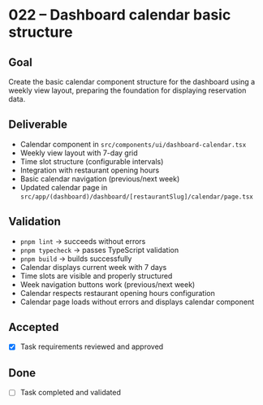 # 022 – Dashboard calendar basic structure

## Goal

Create the basic calendar component structure for the dashboard using a weekly view layout, preparing the foundation for displaying reservation data.

## Deliverable

- Calendar component in `src/components/ui/dashboard-calendar.tsx`
- Weekly view layout with 7-day grid
- Time slot structure (configurable intervals)
- Integration with restaurant opening hours
- Basic calendar navigation (previous/next week)
- Updated calendar page in `src/app/(dashboard)/dashboard/[restaurantSlug]/calendar/page.tsx`

## Validation

- `pnpm lint` → succeeds without errors
- `pnpm typecheck` → passes TypeScript validation
- `pnpm build` → builds successfully
- Calendar displays current week with 7 days
- Time slots are visible and properly structured
- Week navigation buttons work (previous/next week)
- Calendar respects restaurant opening hours configuration
- Calendar page loads without errors and displays calendar component

## Accepted

- [x] Task requirements reviewed and approved

## Done

- [ ] Task completed and validated
